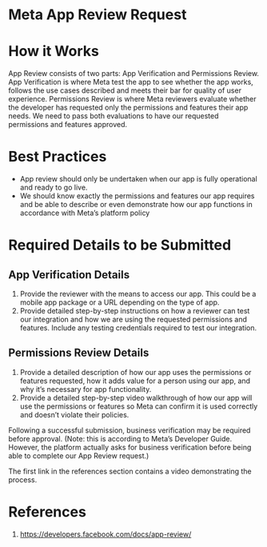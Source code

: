 # Meta App Review Request

# How it Works

App Review consists of two parts: App Verification and Permissions Review. App Verification is where Meta test the app to see whether the app works, follows the use cases described and meets their bar for quality of user experience. Permissions Review is where Meta reviewers evaluate whether the developer has requested only the permissions and features their app needs. We need to pass both evaluations to have our requested permissions and features approved.

# Best Practices

- App review should only be undertaken when our app is fully operational and ready to go live.
- We should know exactly the permissions and features our app requires and be able to describe or even demonstrate how our app functions in accordance with Meta’s platform policy

# Required Details to be Submitted

## App Verification Details

1. Provide the reviewer with the means to access our app. This could be a mobile app package or a URL depending on the type of app.
2. Provide detailed step-by-step instructions on how a reviewer can test our integration and how we are using the requested permissions and features. Include any testing credentials required to test our integration.

## Permissions Review Details

1. Provide a detailed description of how our app uses the permissions or features requested, how it adds value for a person using our app, and why it’s necessary for app functionality.
2. Provide a detailed step-by-step video walkthrough of how our app will use the permissions or features so Meta can confirm it is used correctly and doesn’t violate their policies.

Following a successful submission, business verification may be required before approval. (Note: this is according to Meta’s Developer Guide. However, the platform actually asks for business verification before being able to complete our App Review request.)

The first link in the references section contains a video demonstrating the process.

# References

1. https://developers.facebook.com/docs/app-review/